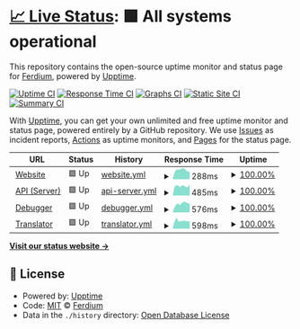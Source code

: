 # [📈 Live Status](https://ferdium.github.io/ferdium-status): <!--live status--> **🟩 All systems operational**

This repository contains the open-source uptime monitor and status page for [Ferdium](https://ferdium.org/), powered by [Upptime](https://github.com/upptime/upptime).

[![Uptime CI](https://github.com/ferdium/ferdium-status/workflows/Uptime%20CI/badge.svg)](https://github.com/ferdium/ferdium-status/actions?query=workflow%3A%22Uptime+CI%22)
[![Response Time CI](https://github.com/ferdium/ferdium-status/workflows/Response%20Time%20CI/badge.svg)](https://github.com/ferdium/ferdium-status/actions?query=workflow%3A%22Response+Time+CI%22)
[![Graphs CI](https://github.com/ferdium/ferdium-status/workflows/Graphs%20CI/badge.svg)](https://github.com/ferdium/ferdium-status/actions?query=workflow%3A%22Graphs+CI%22)
[![Static Site CI](https://github.com/ferdium/ferdium-status/workflows/Static%20Site%20CI/badge.svg)](https://github.com/ferdium/ferdium-status/actions?query=workflow%3A%22Static+Site+CI%22)
[![Summary CI](https://github.com/ferdium/ferdium-status/workflows/Summary%20CI/badge.svg)](https://github.com/ferdium/ferdium-status/actions?query=workflow%3A%22Summary+CI%22)

With [Upptime](https://upptime.js.org), you can get your own unlimited and free uptime monitor and status page, powered entirely by a GitHub repository. We use [Issues](https://github.com/ferdium/ferdium-status/issues) as incident reports, [Actions](https://github.com/ferdium/ferdium-status/actions) as uptime monitors, and [Pages](https://ferdium.github.io/ferdium-status) for the status page.

<!--start: status pages-->
<!-- This summary is generated by Upptime (https://github.com/upptime/upptime) -->
<!-- Do not edit this manually, your changes will be overwritten -->
<!-- prettier-ignore -->
| URL | Status | History | Response Time | Uptime |
| --- | ------ | ------- | ------------- | ------ |
| <img alt="" src="https://icons.duckduckgo.com/ip3/ferdium.org.ico" height="13"> [Website](https://ferdium.org) | 🟩 Up | [website.yml](https://github.com/ferdium/ferdium-status/commits/HEAD/history/website.yml) | <details><summary><img alt="Response time graph" src="./graphs/website/response-time-week.png" height="20"> 288ms</summary><br><a href="https://ferdium.github.io/ferdium-status/history/website"><img alt="Response time 325" src="https://img.shields.io/endpoint?url=https%3A%2F%2Fraw.githubusercontent.com%2Fferdium%2Fferdium-status%2FHEAD%2Fapi%2Fwebsite%2Fresponse-time.json"></a><br><a href="https://ferdium.github.io/ferdium-status/history/website"><img alt="24-hour response time 297" src="https://img.shields.io/endpoint?url=https%3A%2F%2Fraw.githubusercontent.com%2Fferdium%2Fferdium-status%2FHEAD%2Fapi%2Fwebsite%2Fresponse-time-day.json"></a><br><a href="https://ferdium.github.io/ferdium-status/history/website"><img alt="7-day response time 288" src="https://img.shields.io/endpoint?url=https%3A%2F%2Fraw.githubusercontent.com%2Fferdium%2Fferdium-status%2FHEAD%2Fapi%2Fwebsite%2Fresponse-time-week.json"></a><br><a href="https://ferdium.github.io/ferdium-status/history/website"><img alt="30-day response time 315" src="https://img.shields.io/endpoint?url=https%3A%2F%2Fraw.githubusercontent.com%2Fferdium%2Fferdium-status%2FHEAD%2Fapi%2Fwebsite%2Fresponse-time-month.json"></a><br><a href="https://ferdium.github.io/ferdium-status/history/website"><img alt="1-year response time 307" src="https://img.shields.io/endpoint?url=https%3A%2F%2Fraw.githubusercontent.com%2Fferdium%2Fferdium-status%2FHEAD%2Fapi%2Fwebsite%2Fresponse-time-year.json"></a></details> | <details><summary><a href="https://ferdium.github.io/ferdium-status/history/website">100.00%</a></summary><a href="https://ferdium.github.io/ferdium-status/history/website"><img alt="All-time uptime 100.00%" src="https://img.shields.io/endpoint?url=https%3A%2F%2Fraw.githubusercontent.com%2Fferdium%2Fferdium-status%2FHEAD%2Fapi%2Fwebsite%2Fuptime.json"></a><br><a href="https://ferdium.github.io/ferdium-status/history/website"><img alt="24-hour uptime 100.00%" src="https://img.shields.io/endpoint?url=https%3A%2F%2Fraw.githubusercontent.com%2Fferdium%2Fferdium-status%2FHEAD%2Fapi%2Fwebsite%2Fuptime-day.json"></a><br><a href="https://ferdium.github.io/ferdium-status/history/website"><img alt="7-day uptime 100.00%" src="https://img.shields.io/endpoint?url=https%3A%2F%2Fraw.githubusercontent.com%2Fferdium%2Fferdium-status%2FHEAD%2Fapi%2Fwebsite%2Fuptime-week.json"></a><br><a href="https://ferdium.github.io/ferdium-status/history/website"><img alt="30-day uptime 100.00%" src="https://img.shields.io/endpoint?url=https%3A%2F%2Fraw.githubusercontent.com%2Fferdium%2Fferdium-status%2FHEAD%2Fapi%2Fwebsite%2Fuptime-month.json"></a><br><a href="https://ferdium.github.io/ferdium-status/history/website"><img alt="1-year uptime 99.99%" src="https://img.shields.io/endpoint?url=https%3A%2F%2Fraw.githubusercontent.com%2Fferdium%2Fferdium-status%2FHEAD%2Fapi%2Fwebsite%2Fuptime-year.json"></a></details>
| <img alt="" src="https://icons.duckduckgo.com/ip3/api.ferdium.org.ico" height="13"> [API (Server)](https://api.ferdium.org) | 🟩 Up | [api-server.yml](https://github.com/ferdium/ferdium-status/commits/HEAD/history/api-server.yml) | <details><summary><img alt="Response time graph" src="./graphs/api-server/response-time-week.png" height="20"> 485ms</summary><br><a href="https://ferdium.github.io/ferdium-status/history/api-server"><img alt="Response time 576" src="https://img.shields.io/endpoint?url=https%3A%2F%2Fraw.githubusercontent.com%2Fferdium%2Fferdium-status%2FHEAD%2Fapi%2Fapi-server%2Fresponse-time.json"></a><br><a href="https://ferdium.github.io/ferdium-status/history/api-server"><img alt="24-hour response time 385" src="https://img.shields.io/endpoint?url=https%3A%2F%2Fraw.githubusercontent.com%2Fferdium%2Fferdium-status%2FHEAD%2Fapi%2Fapi-server%2Fresponse-time-day.json"></a><br><a href="https://ferdium.github.io/ferdium-status/history/api-server"><img alt="7-day response time 485" src="https://img.shields.io/endpoint?url=https%3A%2F%2Fraw.githubusercontent.com%2Fferdium%2Fferdium-status%2FHEAD%2Fapi%2Fapi-server%2Fresponse-time-week.json"></a><br><a href="https://ferdium.github.io/ferdium-status/history/api-server"><img alt="30-day response time 547" src="https://img.shields.io/endpoint?url=https%3A%2F%2Fraw.githubusercontent.com%2Fferdium%2Fferdium-status%2FHEAD%2Fapi%2Fapi-server%2Fresponse-time-month.json"></a><br><a href="https://ferdium.github.io/ferdium-status/history/api-server"><img alt="1-year response time 561" src="https://img.shields.io/endpoint?url=https%3A%2F%2Fraw.githubusercontent.com%2Fferdium%2Fferdium-status%2FHEAD%2Fapi%2Fapi-server%2Fresponse-time-year.json"></a></details> | <details><summary><a href="https://ferdium.github.io/ferdium-status/history/api-server">100.00%</a></summary><a href="https://ferdium.github.io/ferdium-status/history/api-server"><img alt="All-time uptime 99.97%" src="https://img.shields.io/endpoint?url=https%3A%2F%2Fraw.githubusercontent.com%2Fferdium%2Fferdium-status%2FHEAD%2Fapi%2Fapi-server%2Fuptime.json"></a><br><a href="https://ferdium.github.io/ferdium-status/history/api-server"><img alt="24-hour uptime 100.00%" src="https://img.shields.io/endpoint?url=https%3A%2F%2Fraw.githubusercontent.com%2Fferdium%2Fferdium-status%2FHEAD%2Fapi%2Fapi-server%2Fuptime-day.json"></a><br><a href="https://ferdium.github.io/ferdium-status/history/api-server"><img alt="7-day uptime 100.00%" src="https://img.shields.io/endpoint?url=https%3A%2F%2Fraw.githubusercontent.com%2Fferdium%2Fferdium-status%2FHEAD%2Fapi%2Fapi-server%2Fuptime-week.json"></a><br><a href="https://ferdium.github.io/ferdium-status/history/api-server"><img alt="30-day uptime 100.00%" src="https://img.shields.io/endpoint?url=https%3A%2F%2Fraw.githubusercontent.com%2Fferdium%2Fferdium-status%2FHEAD%2Fapi%2Fapi-server%2Fuptime-month.json"></a><br><a href="https://ferdium.github.io/ferdium-status/history/api-server"><img alt="1-year uptime 99.97%" src="https://img.shields.io/endpoint?url=https%3A%2F%2Fraw.githubusercontent.com%2Fferdium%2Fferdium-status%2FHEAD%2Fapi%2Fapi-server%2Fuptime-year.json"></a></details>
| <img alt="" src="https://icons.duckduckgo.com/ip3/debug.ferdium.org.ico" height="13"> [Debugger](https://debug.ferdium.org) | 🟩 Up | [debugger.yml](https://github.com/ferdium/ferdium-status/commits/HEAD/history/debugger.yml) | <details><summary><img alt="Response time graph" src="./graphs/debugger/response-time-week.png" height="20"> 576ms</summary><br><a href="https://ferdium.github.io/ferdium-status/history/debugger"><img alt="Response time 570" src="https://img.shields.io/endpoint?url=https%3A%2F%2Fraw.githubusercontent.com%2Fferdium%2Fferdium-status%2FHEAD%2Fapi%2Fdebugger%2Fresponse-time.json"></a><br><a href="https://ferdium.github.io/ferdium-status/history/debugger"><img alt="24-hour response time 676" src="https://img.shields.io/endpoint?url=https%3A%2F%2Fraw.githubusercontent.com%2Fferdium%2Fferdium-status%2FHEAD%2Fapi%2Fdebugger%2Fresponse-time-day.json"></a><br><a href="https://ferdium.github.io/ferdium-status/history/debugger"><img alt="7-day response time 576" src="https://img.shields.io/endpoint?url=https%3A%2F%2Fraw.githubusercontent.com%2Fferdium%2Fferdium-status%2FHEAD%2Fapi%2Fdebugger%2Fresponse-time-week.json"></a><br><a href="https://ferdium.github.io/ferdium-status/history/debugger"><img alt="30-day response time 555" src="https://img.shields.io/endpoint?url=https%3A%2F%2Fraw.githubusercontent.com%2Fferdium%2Fferdium-status%2FHEAD%2Fapi%2Fdebugger%2Fresponse-time-month.json"></a><br><a href="https://ferdium.github.io/ferdium-status/history/debugger"><img alt="1-year response time 559" src="https://img.shields.io/endpoint?url=https%3A%2F%2Fraw.githubusercontent.com%2Fferdium%2Fferdium-status%2FHEAD%2Fapi%2Fdebugger%2Fresponse-time-year.json"></a></details> | <details><summary><a href="https://ferdium.github.io/ferdium-status/history/debugger">100.00%</a></summary><a href="https://ferdium.github.io/ferdium-status/history/debugger"><img alt="All-time uptime 99.98%" src="https://img.shields.io/endpoint?url=https%3A%2F%2Fraw.githubusercontent.com%2Fferdium%2Fferdium-status%2FHEAD%2Fapi%2Fdebugger%2Fuptime.json"></a><br><a href="https://ferdium.github.io/ferdium-status/history/debugger"><img alt="24-hour uptime 100.00%" src="https://img.shields.io/endpoint?url=https%3A%2F%2Fraw.githubusercontent.com%2Fferdium%2Fferdium-status%2FHEAD%2Fapi%2Fdebugger%2Fuptime-day.json"></a><br><a href="https://ferdium.github.io/ferdium-status/history/debugger"><img alt="7-day uptime 100.00%" src="https://img.shields.io/endpoint?url=https%3A%2F%2Fraw.githubusercontent.com%2Fferdium%2Fferdium-status%2FHEAD%2Fapi%2Fdebugger%2Fuptime-week.json"></a><br><a href="https://ferdium.github.io/ferdium-status/history/debugger"><img alt="30-day uptime 100.00%" src="https://img.shields.io/endpoint?url=https%3A%2F%2Fraw.githubusercontent.com%2Fferdium%2Fferdium-status%2FHEAD%2Fapi%2Fdebugger%2Fuptime-month.json"></a><br><a href="https://ferdium.github.io/ferdium-status/history/debugger"><img alt="1-year uptime 99.97%" src="https://img.shields.io/endpoint?url=https%3A%2F%2Fraw.githubusercontent.com%2Fferdium%2Fferdium-status%2FHEAD%2Fapi%2Fdebugger%2Fuptime-year.json"></a></details>
| <img alt="" src="https://icons.duckduckgo.com/ip3/translator.ferdium.org.ico" height="13"> [Translator](https://translator.ferdium.org) | 🟩 Up | [translator.yml](https://github.com/ferdium/ferdium-status/commits/HEAD/history/translator.yml) | <details><summary><img alt="Response time graph" src="./graphs/translator/response-time-week.png" height="20"> 598ms</summary><br><a href="https://ferdium.github.io/ferdium-status/history/translator"><img alt="Response time 639" src="https://img.shields.io/endpoint?url=https%3A%2F%2Fraw.githubusercontent.com%2Fferdium%2Fferdium-status%2FHEAD%2Fapi%2Ftranslator%2Fresponse-time.json"></a><br><a href="https://ferdium.github.io/ferdium-status/history/translator"><img alt="24-hour response time 622" src="https://img.shields.io/endpoint?url=https%3A%2F%2Fraw.githubusercontent.com%2Fferdium%2Fferdium-status%2FHEAD%2Fapi%2Ftranslator%2Fresponse-time-day.json"></a><br><a href="https://ferdium.github.io/ferdium-status/history/translator"><img alt="7-day response time 598" src="https://img.shields.io/endpoint?url=https%3A%2F%2Fraw.githubusercontent.com%2Fferdium%2Fferdium-status%2FHEAD%2Fapi%2Ftranslator%2Fresponse-time-week.json"></a><br><a href="https://ferdium.github.io/ferdium-status/history/translator"><img alt="30-day response time 617" src="https://img.shields.io/endpoint?url=https%3A%2F%2Fraw.githubusercontent.com%2Fferdium%2Fferdium-status%2FHEAD%2Fapi%2Ftranslator%2Fresponse-time-month.json"></a><br><a href="https://ferdium.github.io/ferdium-status/history/translator"><img alt="1-year response time 628" src="https://img.shields.io/endpoint?url=https%3A%2F%2Fraw.githubusercontent.com%2Fferdium%2Fferdium-status%2FHEAD%2Fapi%2Ftranslator%2Fresponse-time-year.json"></a></details> | <details><summary><a href="https://ferdium.github.io/ferdium-status/history/translator">100.00%</a></summary><a href="https://ferdium.github.io/ferdium-status/history/translator"><img alt="All-time uptime 99.91%" src="https://img.shields.io/endpoint?url=https%3A%2F%2Fraw.githubusercontent.com%2Fferdium%2Fferdium-status%2FHEAD%2Fapi%2Ftranslator%2Fuptime.json"></a><br><a href="https://ferdium.github.io/ferdium-status/history/translator"><img alt="24-hour uptime 100.00%" src="https://img.shields.io/endpoint?url=https%3A%2F%2Fraw.githubusercontent.com%2Fferdium%2Fferdium-status%2FHEAD%2Fapi%2Ftranslator%2Fuptime-day.json"></a><br><a href="https://ferdium.github.io/ferdium-status/history/translator"><img alt="7-day uptime 100.00%" src="https://img.shields.io/endpoint?url=https%3A%2F%2Fraw.githubusercontent.com%2Fferdium%2Fferdium-status%2FHEAD%2Fapi%2Ftranslator%2Fuptime-week.json"></a><br><a href="https://ferdium.github.io/ferdium-status/history/translator"><img alt="30-day uptime 99.80%" src="https://img.shields.io/endpoint?url=https%3A%2F%2Fraw.githubusercontent.com%2Fferdium%2Fferdium-status%2FHEAD%2Fapi%2Ftranslator%2Fuptime-month.json"></a><br><a href="https://ferdium.github.io/ferdium-status/history/translator"><img alt="1-year uptime 99.90%" src="https://img.shields.io/endpoint?url=https%3A%2F%2Fraw.githubusercontent.com%2Fferdium%2Fferdium-status%2FHEAD%2Fapi%2Ftranslator%2Fuptime-year.json"></a></details>

<!--end: status pages-->

[**Visit our status website →**](https://ferdium.github.io/ferdium-status)

## 📄 License

- Powered by: [Upptime](https://github.com/upptime/upptime)
- Code: [MIT](./LICENSE) © [Ferdium](https://ferdium.org/)
- Data in the `./history` directory: [Open Database License](https://opendatacommons.org/licenses/odbl/1-0/)
